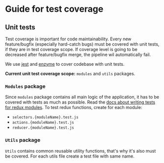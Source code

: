 # Guide for test coverage

## Unit tests

Test coverage is important for code maintainability. Every new feature/bugfix (especially hard-catch bugs) must be covered with unit tests, if they are in test coverage scope. If coverage level is going to be decreased after feature/bugfix merge, the pipeline wil automatically fail.

We use [jest](https://facebook.github.io/jest/) and [enzyme](http://airbnb.io/enzyme/) to cover codebase with unit tests.

**Current unit test coverage scope:** `modules` and `utils` packages.

### `Modules` package

Since `modules` package contains all main logic of the application, it has to be covered with tests as much as possible. Read the [docs about writing tests for redux modules](https://redux.js.org/recipes/writing-tests). To test redux functions, create for each module:

* `selectors.{moduleName}.test.js`
* `actions.{moduleName}.test.js`
* `reducer.{moduleName}.test.js`

### `Utils` package

`Utils` contains common reusable utility functions, that's why it's also must be covered. For each utils file create a test file with same name.
